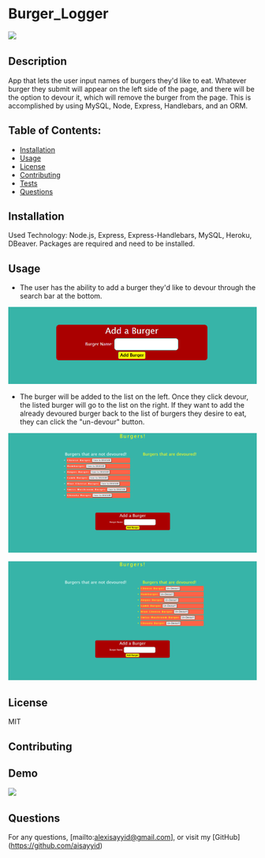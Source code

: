# Burger_Logger
  ![](https://img.shields.io/badge/License-MIT-blue)
  ## Description 
  App that lets the user input names of burgers they'd like to eat. Whatever burger they submit will appear on the left side of the page, and there will be the option to devour it, which will remove the burger from the page. This is accomplished by using MySQL, Node, Express, Handlebars, and an ORM.
  ## Table of Contents:
  - [Installation](#Installation)
  - [Usage](#Usage)
  - [License](#License)
  - [Contributing](#Contributing)
  - [Tests](#Tests)
  - [Questions](#Questions)
  ## Installation
  Used Technology: Node.js, Express, Express-Handlebars, MySQL, Heroku, DBeaver.  Packages are required and need to be installed.
  ## Usage
  - The user has the ability to add a burger they'd like to devour through the search bar at the bottom.
  
  ![](images/searchbar.png)
  
  - The burger will be added to the list on the left.  Once they click devour, the listed burger will go to the list on the right.  If they want to add the already devoured burger back to the list of burgers they desire to eat, they can click the "un-devour" button.
 
  ![](images/notdevoured.png)
   
  ![](images/devoured.png)
  
  ## License
  MIT
  ## Contributing
  
  ## Demo
   
   ![](images/Burger_GIF.gif)
  
  ## Questions
  For any questions, [mailto:alexisayyid@gmail.com], or visit my [GitHub] (https://github.com/aisayyid) 
  
 
 
